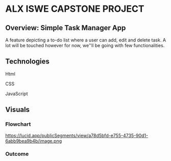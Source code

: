 # ALX ISWE CAPSTONE PROJECT

## Overview: Simple Task Manager App

A feature depicting a to-do list where a user can add, edit and delete task.
A lot will be touched however for now, we''ll be going with few functionalities.

## Technologies

Html

CSS

JavaScript

## Visuals

### Flowchart

https://lucid.app/publicSegments/view/a78d5bfd-e755-4735-90d1-6abb9bea9b4b/image.png

### Outcome
